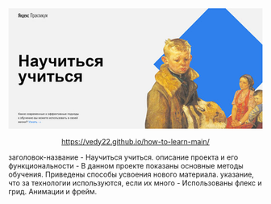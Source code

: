 <div align="center">
<img src="https://github.com/vedy22/vedy22/blob/main/screens/how-to-learn.jpg" alt="скрин страницы">

https://vedy22.github.io/how-to-learn-main/

</div>

заголовок-название - Научиться учиться.
описание проекта и его функциональности - В данном проекте показаны основные методы обучения. Приведены способы усвоения нового материала.
указание, что за технологии используются, если их много - Использованы флекс и грид. Анимации и фрейм.
